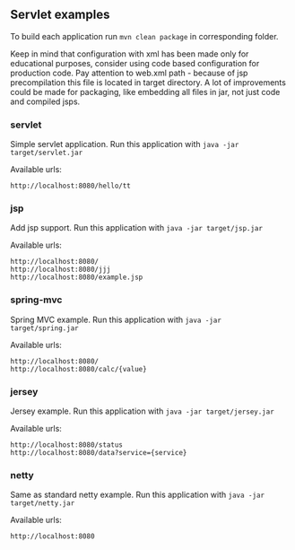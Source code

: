 ## Servlet examples

To build each application run ```mvn clean package``` in corresponding folder.

Keep in mind that configuration with xml has been made only for educational purposes, consider using code based configuration for production code.
Pay attention to web.xml path - because of jsp precompilation this file is located in target directory.
A lot of improvements could be made for packaging, like embedding all files in jar, not just code and compiled jsps.

### servlet

Simple servlet application.
Run this application with ```java -jar target/servlet.jar```

Available urls:
```
http://localhost:8080/hello/tt
```

### jsp

Add jsp support.
Run this application with ```java -jar target/jsp.jar```

Available urls:
```
http://localhost:8080/
http://localhost:8080/jjj
http://localhost:8080/example.jsp
```

### spring-mvc

Spring MVC example.
Run this application with ```java -jar target/spring.jar```

Available urls:
```
http://localhost:8080/
http://localhost:8080/calc/{value}
```

### jersey

Jersey example.
Run this application with ```java -jar target/jersey.jar```

Available urls:
```
http://localhost:8080/status
http://localhost:8080/data?service={service}
```

### netty

Same as standard netty example.
Run this application with ```java -jar target/netty.jar```

Available urls:
```
http://localhost:8080
```

